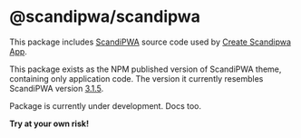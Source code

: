 # @scandipwa/scandipwa

This package includes [ScandiPWA](https://github.com/scandipwa/base-theme) source code used by [Create Scandipwa App](https://github.com/scandipwa/create-scandipwa-app).

This package exists as the NPM published version of ScandiPWA theme, containing only application code. The version it currently resembles ScandiPWA version [3.1.5](https://github.com/scandipwa/base-theme/releases/tag/3.1.5).

Package is currently under development. Docs too.

**Try at your own risk!**